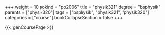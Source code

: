 +++
weight = 10
pokind = "po2006"
title = "physik321"
degree = "bsphysik"
parents = ["physik320"]
tags = ["bsphysik", "physik321", "physik320"]
categories = ["course"]
bookCollapseSection = false
+++

{{< genCoursePage >}}
